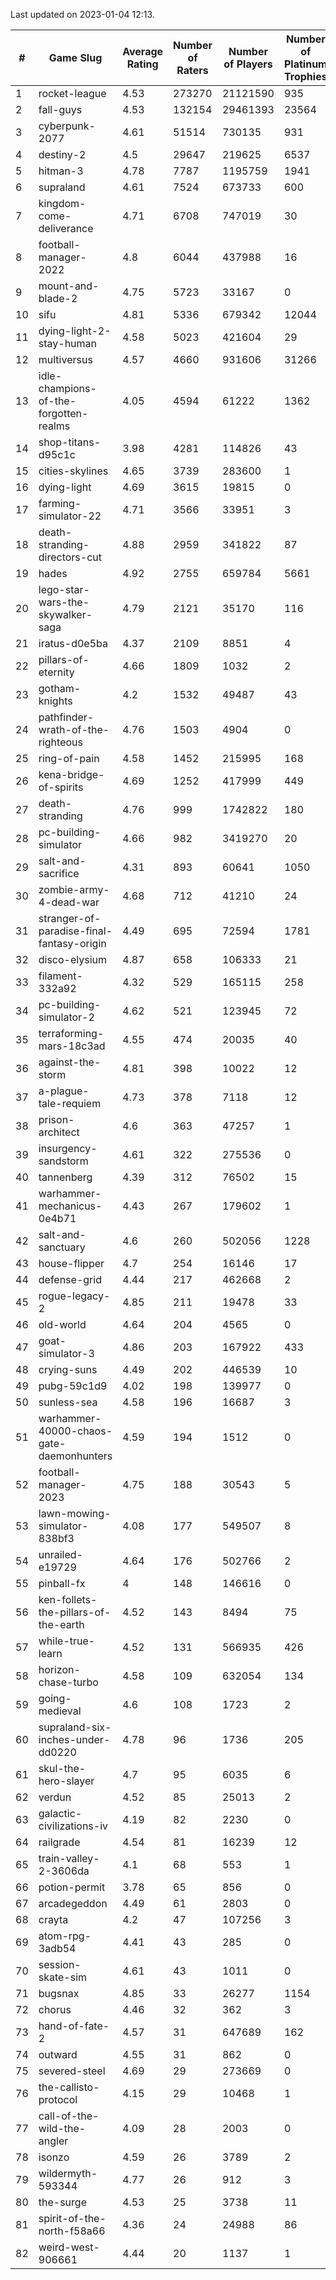 Last updated on 2023-01-04 12:13.


|#|Game Slug|Average Rating|Number of Raters|Number of Players|Number of Platinum Trophies|Max Rarity (%)|
|---|---|---|---|---|---|---|
|1|rocket-league|4.53|273270|21121590|935|77|
|2|fall-guys|4.53|132154|29461393|23564|8|
|3|cyberpunk-2077|4.61|51514|730135|931|64|
|4|destiny-2|4.5|29647|219625|6537|94|
|5|hitman-3|4.78|7787|1195759|1941|47|
|6|supraland|4.61|7524|673733|600|99|
|7|kingdom-come-deliverance|4.71|6708|747019|30|30|
|8|football-manager-2022|4.8|6044|437988|16|49|
|9|mount-and-blade-2|4.75|5723|33167|0|22|
|10|sifu|4.81|5336|679342|12044|96|
|11|dying-light-2-stay-human|4.58|5023|421604|29|5|
|12|multiversus|4.57|4660|931606|31266|76|
|13|idle-champions-of-the-forgotten-realms|4.05|4594|61222|1362|17|
|14|shop-titans-d95c1c|3.98|4281|114826|43|97|
|15|cities-skylines|4.65|3739|283600|1|72|
|16|dying-light|4.69|3615|19815|0|95|
|17|farming-simulator-22|4.71|3566|33951|3|77|
|18|death-stranding-directors-cut|4.88|2959|341822|87|90|
|19|hades|4.92|2755|659784|5661|89|
|20|lego-star-wars-the-skywalker-saga|4.79|2121|35170|116|97|
|21|iratus-d0e5ba|4.37|2109|8851|4|85|
|22|pillars-of-eternity|4.66|1809|1032|2|81|
|23|gotham-knights|4.2|1532|49487|43|23|
|24|pathfinder-wrath-of-the-righteous|4.76|1503|4904|0|48|
|25|ring-of-pain|4.58|1452|215995|168|96|
|26|kena-bridge-of-spirits|4.69|1252|417999|449|94|
|27|death-stranding|4.76|999|1742822|180|91|
|28|pc-building-simulator|4.66|982|3419270|20|48|
|29|salt-and-sacrifice|4.31|893|60641|1050|91|
|30|zombie-army-4-dead-war|4.68|712|41210|24|67|
|31|stranger-of-paradise-final-fantasy-origin|4.49|695|72594|1781|98|
|32|disco-elysium|4.87|658|106333|21|28|
|33|filament-332a92|4.32|529|165115|258|93|
|34|pc-building-simulator-2|4.62|521|123945|72|74|
|35|terraforming-mars-18c3ad|4.55|474|20035|40|46|
|36|against-the-storm|4.81|398|10022|12|35|
|37|a-plague-tale-requiem|4.73|378|7118|12|91|
|38|prison-architect|4.6|363|47257|1|30|
|39|insurgency-sandstorm|4.61|322|275536|0|6|
|40|tannenberg|4.39|312|76502|15|88|
|41|warhammer-mechanicus-0e4b71|4.43|267|179602|1|25|
|42|salt-and-sanctuary|4.6|260|502056|1228|83|
|43|house-flipper|4.7|254|16146|17|94|
|44|defense-grid|4.44|217|462668|2|80|
|45|rogue-legacy-2|4.85|211|19478|33|3|
|46|old-world|4.64|204|4565|0|83|
|47|goat-simulator-3|4.86|203|167922|433|91|
|48|crying-suns|4.49|202|446539|10|65|
|49|pubg-59c1d9|4.02|198|139977|0|73|
|50|sunless-sea|4.58|196|16687|3|36|
|51|warhammer-40000-chaos-gate-daemonhunters|4.59|194|1512|0|73|
|52|football-manager-2023|4.75|188|30543|5|79|
|53|lawn-mowing-simulator-838bf3|4.08|177|549507|8|85|
|54|unrailed-e19729|4.64|176|502766|2|8|
|55|pinball-fx|4|148|146616|0|85|
|56|ken-follets-the-pillars-of-the-earth|4.52|143|8494|75|46|
|57|while-true-learn|4.52|131|566935|426|93|
|58|horizon-chase-turbo|4.58|109|632054|134|88|
|59|going-medieval|4.6|108|1723|2|66|
|60|supraland-six-inches-under-dd0220|4.78|96|1736|205|99|
|61|skul-the-hero-slayer|4.7|95|6035|6|96|
|62|verdun|4.52|85|25013|2|75|
|63|galactic-civilizations-iv|4.19|82|2230|0|80|
|64|railgrade|4.54|81|16239|12|98|
|65|train-valley-2-3606da|4.1|68|553|1|89|
|66|potion-permit|3.78|65|856|0|98|
|67|arcadegeddon|4.49|61|2803|0|91|
|68|crayta|4.2|47|107256|3|23|
|69|atom-rpg-3adb54|4.41|43|285|0|97|
|70|session-skate-sim|4.61|43|1011|0|26|
|71|bugsnax|4.85|33|26277|1154|97|
|72|chorus|4.46|32|362|3|86|
|73|hand-of-fate-2|4.57|31|647689|162|72|
|74|outward|4.55|31|862|0|72|
|75|severed-steel|4.69|29|273669|0|0.1|
|76|the-callisto-protocol|4.15|29|10468|1|93|
|77|call-of-the-wild-the-angler|4.09|28|2003|0|57|
|78|isonzo|4.59|26|3789|2|58|
|79|wildermyth-593344|4.77|26|912|3|14|
|80|the-surge|4.53|25|3738|11|94|
|81|spirit-of-the-north-f58a66|4.36|24|24988|86|64|
|82|weird-west-906661|4.44|20|1137|1|85|
